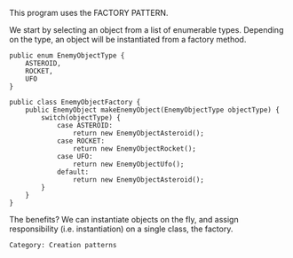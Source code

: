 This program uses the FACTORY PATTERN.

We start by selecting an object from a list of enumerable types. Depending on the type, an object will be instantiated from a factory method.

```
public enum EnemyObjectType {
    ASTEROID,
    ROCKET, 
    UFO
}

public class EnemyObjectFactory {
    public EnemyObject makeEnemyObject(EnemyObjectType objectType) {
        switch(objectType) {
            case ASTEROID:
                return new EnemyObjectAsteroid();
            case ROCKET:
                return new EnemyObjectRocket();
            case UFO:
                return new EnemyObjectUfo();
            default:
                return new EnemyObjectAsteroid();
        }
    }
}
```

The benefits? We can instantiate objects on the fly, and assign responsibility (i.e. instantiation) on a single class, the factory.

```
Category: Creation patterns
```
